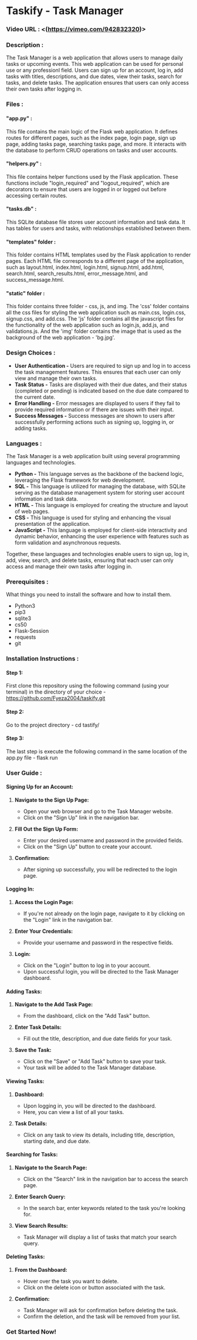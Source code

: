 # Taskify - Task Manager

### **Video URL** :  <(https://vimeo.com/942832320)>

### **Description** :
The Task Manager is a web application that allows users to manage daily tasks or upcoming events. This web application can be used for personal use or any professionl field. Users can sign up for an account, log in, add tasks with titles, descriptions, and due dates, view their tasks, search for tasks, and delete tasks. The application ensures that users can only access their own tasks after logging in.

### **Files** :
#### "app.py" :
This file contains the main logic of the Flask web application. It defines routes for different pages, such as the index page, login page, sign up page, adding tasks page, searching tasks page, and more. It interacts with the database to perform CRUD operations on tasks and user accounts.

#### "helpers.py" :
This file contains helper functions used by the Flask application. These functions include "login_required" and "logout_required", which are decorators to ensure that users are logged in or logged out before accessing certain routes.

#### "tasks.db" :
This SQLite database file stores user account information and task data. It has tables for users and tasks, with relationships established between them.

#### "templates" folder :
This folder contains HTML templates used by the Flask application to render pages. Each HTML file corresponds to a different page of the application, such as layout.html, index.html, login.html, signup.html, add.html, search.html, search_results.html, error_message.html, and success_message.html.

#### "static" folder :
This folder contains three folder - css, js, and img. The 'css' folder contains all the css files for styling the web application such as main.css, login.css, signup.css, and add.css. The 'js' folder contains all the javascript files for the functionality of the web application such as login.js, add.js, and validations.js. And the 'img' folder contains the image that is used as the background of the web application - 'bg.jpg'.

### **Design Choices** :
- **User Authentication -** Users are required to sign up and log in to access the task management features. This ensures that each user can only view and manage their own tasks.
- **Task Status -** Tasks are displayed with their due dates, and their status (completed or pending) is indicated based on the due date compared to the current date.
- **Error Handling -** Error messages are displayed to users if they fail to provide required information or if there are issues with their input.
- **Success Messages -** Success messages are shown to users after successfully performing actions such as signing up, logging in, or adding tasks.

### **Languages** :
The Task Manager is a web application built using several programming languages and technologies.
- **Python -** This language serves as the backbone of the backend logic, leveraging the Flask framework for web development.
- **SQL -** This language is utilized for managing the database, with SQLite serving as the database management system for storing user account information and task data.
- **HTML -** This language is employed for creating the structure and layout of web pages.
- **CSS -** This language is used for styling and enhancing the visual presentation of the application.
- **JavaScript -** This language is employed for client-side interactivity and dynamic behavior, enhancing the user experience with features such as form validation and asynchronous requests.

Together, these languages and technologies enable users to sign up, log in, add, view, search, and delete tasks, ensuring that each user can only access and manage their own tasks after logging in.

### **Prerequisites** :
What things you need to install the software and how to install them.
- Python3
- pip3
- sqlite3
- cs50
- Flask-Session
- requests
- git

### **Installation Instructions** :
#### Step 1:
First clone this repository using the following command (using your terminal) in the directory of your choice - https://github.com/Fyeza2004/taskify.git

#### Step 2:
Go to the project directory -
cd tastify/

#### Step 3:
The last step is execute the following command in the same location of the app.py file -
flask run

### **User Guide** :
#### Signing Up for an Account:

1. **Navigate to the Sign Up Page:**
   - Open your web browser and go to the Task Manager website.
   - Click on the "Sign Up" link in the navigation bar.

2. **Fill Out the Sign Up Form:**
   - Enter your desired username and password in the provided fields.
   - Click on the "Sign Up" button to create your account.

3. **Confirmation:**
   - After signing up successfully, you will be redirected to the login page.

#### Logging In:

1. **Access the Login Page:**
   - If you're not already on the login page, navigate to it by clicking on the "Login" link in the navigation bar.

2. **Enter Your Credentials:**
   - Provide your username and password in the respective fields.

3. **Login:**
   - Click on the "Login" button to log in to your account.
   - Upon successful login, you will be directed to the Task Manager dashboard.

#### Adding Tasks:

1. **Navigate to the Add Task Page:**
   - From the dashboard, click on the "Add Task" button.

2. **Enter Task Details:**
   - Fill out the title, description, and due date fields for your task.

3. **Save the Task:**
   - Click on the "Save" or "Add Task" button to save your task.
   - Your task will be added to the Task Manager database.

#### Viewing Tasks:

1. **Dashboard:**
   - Upon logging in, you will be directed to the dashboard.
   - Here, you can view a list of all your tasks.

2. **Task Details:**
   - Click on any task to view its details, including title, description, starting date, and due date.

#### Searching for Tasks:

1. **Navigate to the Search Page:**
   - Click on the "Search" link in the navigation bar to access the search page.

2. **Enter Search Query:**
   - In the search bar, enter keywords related to the task you're looking for.

3. **View Search Results:**
   - Task Manager will display a list of tasks that match your search query.

#### Deleting Tasks:

1. **From the Dashboard:**
   - Hover over the task you want to delete.
   - Click on the delete icon or button associated with the task.

2. **Confirmation:**
   - Task Manager will ask for confirmation before deleting the task.
   - Confirm the deletion, and the task will be removed from your list.

### **Get Started Now!**

